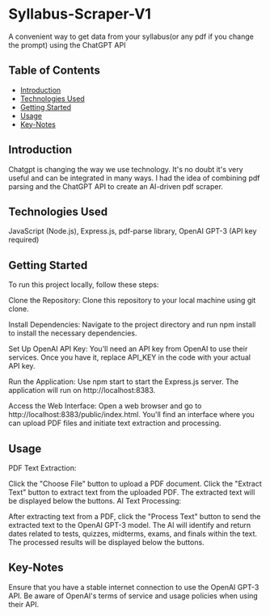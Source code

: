 # Syllabus-Scraper-V1

A convenient way to get data from your syllabus(or any pdf if you change the prompt) using the ChatGPT API

## Table of Contents

- [Introduction](#introduction)
- [Technologies Used](#technologies-used)
- [Getting Started](#getting-started)
- [Usage](#usage)
- [Key-Notes](#key-notes)
## Introduction

Chatgpt is changing the way we use technology. It's no doubt it's very useful and can be integrated in many ways. I had the idea of combining pdf parsing and the ChatGPT API to create an AI-driven pdf scraper.

## Technologies Used
JavaScript (Node.js), Express.js, pdf-parse library, OpenAI GPT-3 (API key required)

## Getting Started
To run this project locally, follow these steps:

Clone the Repository: Clone this repository to your local machine using git clone.

Install Dependencies: Navigate to the project directory and run npm install to install the necessary dependencies.

Set Up OpenAI API Key: You'll need an API key from OpenAI to use their services. Once you have it, replace API_KEY in the code with your actual API key.

Run the Application: Use npm start to start the Express.js server. The application will run on http://localhost:8383.

Access the Web Interface: Open a web browser and go to http://localhost:8383/public/index.html. You'll find an interface where you can upload PDF files and initiate text extraction and processing.

## Usage
PDF Text Extraction:

Click the "Choose File" button to upload a PDF document.
Click the "Extract Text" button to extract text from the uploaded PDF.
The extracted text will be displayed below the buttons.
AI Text Processing:

After extracting text from a PDF, click the "Process Text" button to send the extracted text to the OpenAI GPT-3 model.
The AI will identify and return dates related to tests, quizzes, midterms, exams, and finals within the text.
The processed results will be displayed below the buttons.

## Key-Notes
Ensure that you have a stable internet connection to use the OpenAI GPT-3 API.
Be aware of OpenAI's terms of service and usage policies when using their API.
